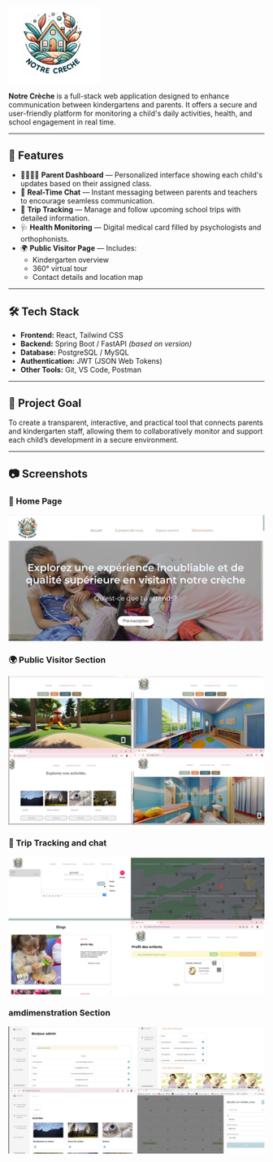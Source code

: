 <img src="public/Screenshot%202025-07-28%20092649.png" alt="Notre Crèche" width="180"/>


**Notre Crèche** is a full-stack web application designed to enhance communication between kindergartens and parents. It offers a secure and user-friendly platform for monitoring a child's daily activities, health, and school engagement in real time.

---

## 🌟 Features

- 👨‍👩‍👧‍👦 **Parent Dashboard** — Personalized interface showing each child's updates based on their assigned class.
- 💬 **Real-Time Chat** — Instant messaging between parents and teachers to encourage seamless communication.
- 🚌 **Trip Tracking** — Manage and follow upcoming school trips with detailed information.
- 🩺 **Health Monitoring** — Digital medical card filled by psychologists and orthophonists.
- 🌍 **Public Visitor Page** — Includes:
  - Kindergarten overview
  - 360° virtual tour
  - Contact details and location map

---

## 🛠️ Tech Stack

- **Frontend:** React, Tailwind CSS  
- **Backend:** Spring Boot / FastAPI *(based on version)*  
- **Database:** PostgreSQL / MySQL  
- **Authentication:** JWT (JSON Web Tokens)  
- **Other Tools:** Git, VS Code, Postman

---

## 🎯 Project Goal

To create a transparent, interactive, and practical tool that connects parents and kindergarten staff, allowing them to collaboratively monitor and support each child’s development in a secure environment.

---

## 📷 Screenshots
###  🧒 Home Page

![Home page](public/Screenshot%202025-07-28%20093246.png)

### 🌍 Public Visitor Section
![TVisitor Page](public/Screenshot%202025-07-28%20093257.png)

### 🚌 Trip Tracking and chat
![tracking](public/Screenshot%202025-07-28%20093307.png)

###  amdimenstration Section
![admin Section](public/Screenshot%202025-07-28%20093315.png)
